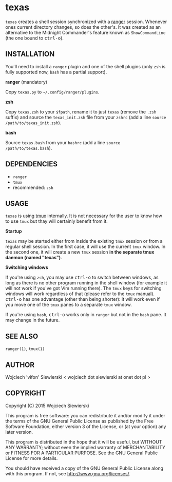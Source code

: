 texas
=====

`texas` creates a shell session synchronized with a [ranger][1]
session. Whenever ones current directory changes, so does the other's.
It was created as an alternative to the Midnight Commander's feature
known as `ShowCommandLine` (the one bound to <kbd>ctrl-o</kbd>).

[1]: https://github.com/hut/ranger

INSTALLATION
------------

You'll need to install a `ranger` plugin and one of the shell plugins
(only `zsh` is fully supported now, `bash` has a partial support).

**ranger** (mandatory)

Copy `texas.py` to `~/.config/ranger/plugins`.

**zsh**

Copy `texas.zsh` to your `$fpath`, rename it to just `texas` (remove
the `.zsh` suffix) and source the `texas_init.zsh` file from your
`zshrc` (add a line `source /path/to/texas_init.zsh`).

**bash**

Source `texas.bash` from your `bashrc` (add a line `source
/path/to/texas.bash`).

DEPENDENCIES
------------

- `ranger`
- `tmux`
- recommended: `zsh`

USAGE
-----

`texas` is using [tmux][2] internally. It is not necessary for the
user to know how to use `tmux` but thay will certainly benefit from
it.

[2]: http://tmux.github.io/

**Startup**

`texas` may be started either from inside the existing `tmux` session
or from a regular shell session. In the first case, it will use the
current `tmux` window. In the second one, it will create a new `tmux`
session **in the separate tmux daemon (named "texas")**.

**Switching windows**

If you're using `zsh`, you may use <kbd>ctrl-o</kbd> to switch between
windows, as long as there is no other program running in the shell
window (for example it will not work if you've got Vim running there).
The `tmux` keys for switching windows will work regardless of that
(please refer to the `tmux` manual). <kbd>ctrl-o</kbd> has one
advantage (other than being shorter): it will work even if you move
one of the `tmux` panes to a separate `tmux` window.

If you're using `bash`, <kbd>ctrl-o</kbd> works only in `ranger` but
not in the `bash` pane. It may change in the future.

SEE ALSO
--------

`ranger(1)`, `tmux(1)`

AUTHOR
------

Wojciech 'vifon' Siewierski < wojciech dot siewierski at onet dot pl >

COPYRIGHT
---------

Copyright (C) 2015  Wojciech Siewierski

This program is free software: you can redistribute it and/or modify
it under the terms of the GNU General Public License as published by
the Free Software Foundation, either version 3 of the License, or
(at your option) any later version.

This program is distributed in the hope that it will be useful,
but WITHOUT ANY WARRANTY; without even the implied warranty of
MERCHANTABILITY or FITNESS FOR A PARTICULAR PURPOSE.  See the
GNU General Public License for more details.

You should have received a copy of the GNU General Public License
along with this program.  If not, see <http://www.gnu.org/licenses/>.
